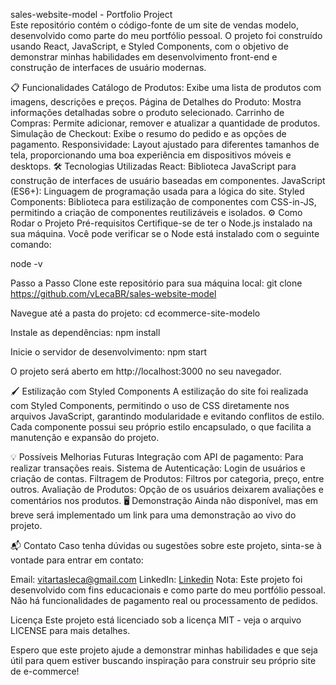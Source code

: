 sales-website-model - Portfolio Project <br>
Este repositório contém o código-fonte de um site de vendas modelo, desenvolvido como parte do meu portfólio pessoal. O projeto foi construído usando React, JavaScript, e Styled Components, com o objetivo de demonstrar minhas habilidades em desenvolvimento front-end e construção de interfaces de usuário modernas.

📋 Funcionalidades
Catálogo de Produtos: Exibe uma lista de produtos com imagens, descrições e preços.
Página de Detalhes do Produto: Mostra informações detalhadas sobre o produto selecionado.
Carrinho de Compras: Permite adicionar, remover e atualizar a quantidade de produtos.
Simulação de Checkout: Exibe o resumo do pedido e as opções de pagamento.
Responsividade: Layout ajustado para diferentes tamanhos de tela, proporcionando uma boa experiência em dispositivos móveis e desktops.
🛠️ Tecnologias Utilizadas
React: Biblioteca JavaScript para construção de interfaces de usuário baseadas em componentes.
JavaScript (ES6+): Linguagem de programação usada para a lógica do site.
Styled Components: Biblioteca para estilização de componentes com CSS-in-JS, permitindo a criação de componentes reutilizáveis e isolados.
⚙️ Como Rodar o Projeto
Pré-requisitos
Certifique-se de ter o Node.js instalado na sua máquina. Você pode verificar se o Node está instalado com o seguinte comando:

node -v

Passo a Passo
Clone este repositório para sua máquina local:
git clone https://github.com/vLecaBR/sales-website-model

Navegue até a pasta do projeto:
cd ecommerce-site-modelo

Instale as dependências:
npm install

Inicie o servidor de desenvolvimento:
npm start

O projeto será aberto em http://localhost:3000 no seu navegador.

🖌️ Estilização com Styled Components
A estilização do site foi realizada com Styled Components, permitindo o uso de CSS diretamente nos arquivos JavaScript, garantindo modularidade e evitando conflitos de estilo. Cada componente possui seu próprio estilo encapsulado, o que facilita a manutenção e expansão do projeto.

💡 Possíveis Melhorias Futuras
Integração com API de pagamento: Para realizar transações reais.
Sistema de Autenticação: Login de usuários e criação de contas.
Filtragem de Produtos: Filtros por categoria, preço, entre outros.
Avaliação de Produtos: Opção de os usuários deixarem avaliações e comentários nos produtos.
🖥️ Demonstração
Ainda não disponível, mas em breve será implementado um link para uma demonstração ao vivo do projeto.

📬 Contato
Caso tenha dúvidas ou sugestões sobre este projeto, sinta-se à vontade para entrar em contato:

Email: vitartasleca@gmail.com
LinkedIn: [Linkedin](https://www.linkedin.com/in/victor-leca-vlkbr/)
Nota: Este projeto foi desenvolvido com fins educacionais e como parte do meu portfólio pessoal. Não há funcionalidades de pagamento real ou processamento de pedidos.

Licença
Este projeto está licenciado sob a licença MIT - veja o arquivo LICENSE para mais detalhes.

Espero que este projeto ajude a demonstrar minhas habilidades e que seja útil para quem estiver buscando inspiração para construir seu próprio site de e-commerce!
